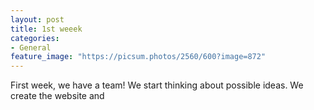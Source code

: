 ```yaml
---
layout: post
title: 1st weeek
categories:
- General
feature_image: "https://picsum.photos/2560/600?image=872"
---
```


First week, we have a team! We start thinking about possible ideas.
We create the website and 
